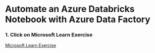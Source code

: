 
# Automate an Azure Databricks Notebook with Azure Data Factory

### 1. Click on Microsoft Learn Exercise

[Microsoft Learn Exercise](https://microsoftlearning.github.io/dp-203-azure-data-engineer/Instructions/Labs/27-Azure-Databricks-Data-Factory.html)